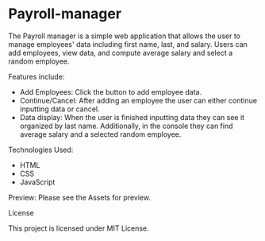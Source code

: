 # Payroll-manager
The Payroll manager is a simple web application that allows the user to manage employees' data including first name, last, and salary. Users can add employees, view data, and compute average salary and select a random employee.

Features include:
* Add Employees: Click the button to add employee data.
* Continue/Cancel: After adding an employee the user can either continue inputting data or cancel.
* Data display: When the user is finished inputting data they can see it organized by last name. Additionally, in the console they can find average salary and a selected random employee.

Technologies Used:
* HTML
* CSS
* JavaScript

Preview:
Please see the Assets for preview.

License

This project is licensed under MIT License.
